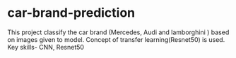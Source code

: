 # car-brand-prediction
This project classify the car brand (Mercedes, Audi and lamborghini ) based on images given to model. Concept of transfer learning(Resnet50) is used. Key skills- CNN, Resnet50 
